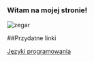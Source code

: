 ### Witam na mojej stronie!

![zegar](https://lh5.googleusercontent.com/-N1cps165eso/U3ORQcpd-zI/AAAAAAAAAXQ/oCV_QrZUZ_4/w401-h535-no/IMG_20140329_085914.jpg)

##Przydatne linki

[Języki programowania](http://wkrasucki.github.io/20140222)
